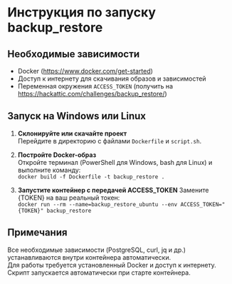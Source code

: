 # Инструкция по запуску backup_restore

## Необходимые зависимости

- Docker (https://www.docker.com/get-started)
- Доступ к интернету для скачивания образов и зависимостей
- Переменная окружения `ACCESS_TOKEN` (получить на https://hackattic.com/challenges/backup_restore/)

## Запуск на Windows или Linux

1. **Склонируйте или скачайте проект**  
   Перейдите в директорию с файлами `Dockerfile` и `script.sh`.

2. **Постройте Docker-образ**  
   Откройте терминал (PowerShell для Windows, bash для Linux) и выполните команду:  
   `docker build -f Dockerfile -t backup_restore .`

3. **Запустите контейнер с передачей ACCESS_TOKEN**
   Замените {TOKEN} на ваш реальный токен:  
   `docker run --rm --name=backup_restore_ubuntu --env ACCESS_TOKEN="{TOKEN}" backup_restore`

## Примечания

Все необходимые зависимости (PostgreSQL, curl, jq и др.) устанавливаются внутри контейнера автоматически.  
Для работы требуется установленный Docker и доступ к интернету.  
Скрипт запускается автоматически при старте контейнера.

